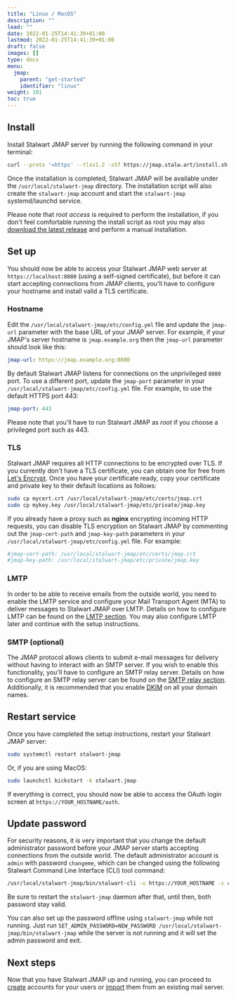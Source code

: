 ```yaml
---
title: "Linux / MacOS"
description: ""
lead: ""
date: 2022-01-25T14:41:39+01:00
lastmod: 2022-01-25T14:41:39+01:00
draft: false
images: []
type: docs
menu:
  jmap:
    parent: "get-started"
    identifier: "linux"
weight: 101
toc: true
---
```


## Install

Install Stalwart JMAP server by running the following command in your terminal:

```bash
curl --proto '=https' --tlsv1.2 -sSf https://jmap.stalw.art/install.sh | sudo sh
```

Once the installation is completed, Stalwart JMAP will be available under the ``/usr/local/stalwart-jmap``
directory. The installation script will also create the ``stalwart-jmap`` account and start the ``stalwart-jmap`` systemd/launchd service.

Please note that _root access_ is required to perform the installation, if you don't feel comfortable running the install script as root
you may also [download the latest release](https://github.com/stalwartlabs/jmap-server/releases) and
perform a manual installation.

## Set up

You should now be able to access your Stalwart JMAP web server at ``https://localhost:8080`` (using a self-signed certificate), but
before it can start accepting connections from JMAP clients, you'll have to configure your hostname and install valid a TLS certificate.

### Hostname

Edit the ``/usr/local/stalwart-jmap/etc/config.yml`` file and update the ``jmap-url`` parameter with the base URL of your JMAP server.
For example, if your JMAP's server hostname is ``jmap.example.org`` then the ``jmap-url`` parameter should look like this:

```yaml
jmap-url: https://jmap.example.org:8080
```

By default Stalwart JMAP listens for connections on the unprivileged ``8080`` port. To use a different port, update the ``jmap-port``
parameter in your ``/usr/local/stalwart-jmap/etc/config.yml`` file. For example, to use the default HTTPS port 443:

```yaml
jmap-port: 443
```

Please note that you'll have to run Stalwart JMAP as _root_ if you choose a privileged port such as 443.

### TLS

Stalwart JMAP requires all HTTP connections to be encrypted over TLS. If you currently don't have a TLS certificate, 
you can obtain one for free from [Let's Encrypt](https://letsencrypt.org/). 
Once you have your certificate ready, copy your certificate and private key to their default locations as follows:

```bash
sudo cp mycert.crt /usr/local/stalwart-jmap/etc/certs/jmap.crt
sudo cp mykey.key /usr/local/stalwart-jmap/etc/private/jmap.key
```

If you already have a proxy such as __nginx__ encrypting incoming HTTP requests, you can disable
TLS encryption on Stalwart JMAP by commenting out the ``jmap-cert-path`` and ``jmap-key-path`` parameters in your
``/usr/local/stalwart-jmap/etc/config.yml`` file. For example:

```yaml
#jmap-cert-path: /usr/local/stalwart-jmap/etc/certs/jmap.crt
#jmap-key-path: /usr/local/stalwart-jmap/etc/private/jmap.key
```

### LMTP

In order to be able to receive emails from the outside world, you need to enable the LMTP service and configure your Mail Transport Agent (MTA)
to deliver messages to Stalwart JMAP over LMTP. Details on how to configure LMTP can be found on the [LMTP section](/jmap/configure/lmtp).
You may also configure LMTP later and continue with the setup instructions.

### SMTP (optional)

The JMAP protocol allows clients to submit e-mail messages for delivery without having to interact with an SMTP server. If you wish to enable
this functionality, you'll have to configure an SMTP relay server. Details on how to configure an SMTP relay server can be found on 
the [SMTP relay section](/jmap/configure/smtp). Additionally, it is recommended that you enable [DKIM](/jmap/manage/domains/#dkim) on all your domain names.

## Restart service

Once you have completed the setup instructions, restart your Stalwart JMAP server:

```bash
sudo systemctl restart stalwart-jmap
```

Or, if you are using MacOS:

```bash
sudo launchctl kickstart -k stalwart.jmap
```

If everything is correct, you should now be able to access the OAuth login screen at ``https://YOUR_HOSTNAME/auth``.

## Update password

For security reasons, it is very important that you change the default administrator password before your JMAP server starts 
accepting connections from the outside world. The default administrator account is ``admin`` with password ``changeme``, which can 
be changed using the following Stalwart Command Line Interface (CLI) tool command:

```bash
/usr/local/stalwart-jmap/bin/stalwart-cli -u https://YOUR_HOSTNAME -c changeme account update admin -p NEW_PASSWORD
```

Be sure to restart the ``stalwart-jmap`` daemon after that, until then, both password stay valid.

You can also set up the password offline using ``stalwart-jmap`` while not running. Just run ``SET_ADMIN_PASSWORD=NEW_PASSWORD /usr/local/stalwart-jmap/bin/stalwart-jmap`` while the server is not running and it will set the admin password and exit.

## Next steps

Now that you have Stalwart JMAP up and running, you can proceed to [create](/jmap/manage/accounts) accounts for
your users or [import](/jmap/migrate/overview) them from an existing mail server.
